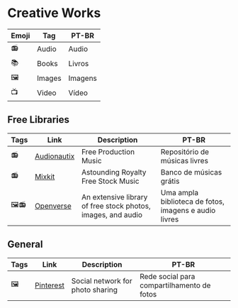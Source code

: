 # Creative Works

| Emoji | Tag | PT-BR |
|-|-|-|
| 📻 | Audio | Audio |
| 📚 | Books | Livros |
| 🖼 | Images | Imagens |
| 📺 | Video | Vídeo |

## Free Libraries

| Tags | Link | Description | PT-BR |
|-|-|-|-|
| 📻 | [Audionautix](https://audionautix.com) | Free Production Music | Repositório de músicas livres |
| 📻 | [Mixkit](https://mixkit.co/free-stock-music/) | Astounding Royalty Free Stock Music | Banco de músicas grátis |
| 🖼📻 | [Openverse](https://search-production.openverse.engineering) | An extensive library of free stock photos, images, and audio | Uma ampla biblioteca de fotos, imagens e audio livres |

## General

| Tags | Link | Description | PT-BR |
|-|-|-|-|
| 🖼 | [Pinterest](https://br.pinterest.com) | Social network for photo sharing | Rede social para compartilhamento de fotos |